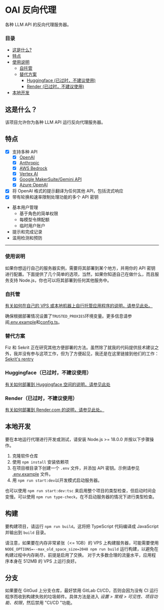 # OAI 反向代理
各种 LLM API 的反向代理服务器。

### 目录
- [这是什么?](#这是什么)
- [特点](#特点)
- [使用说明](#使用说明)
  - [自托管](#自托管)
  - [替代方案](#替代方案)
    - [Huggingface (已过时，不建议使用)](#Huggingface已过时不建议使用)
    - [Render (已过时，不建议使用)](#render已过时不建议使用)
- [本地开发](#本地开发)

## 这是什么？
该项目允许你为各种 LLM API 运行反向代理服务器。

## 特点
- [x] 支持多种 API
  - [x] [OpenAI](https://openai.com/)
  - [x] [Anthropic](https://www.anthropic.com/)
  - [x] [AWS Bedrock](https://aws.amazon.com/bedrock/)
  - [x] [Vertex AI](https://cloud.google.com/vertex-ai/)
  - [x] [Google MakerSuite/Gemini API](https://ai.google.dev/)
  - [x] [Azure OpenAI](https://azure.microsoft.com/en-us/products/ai-services/openai-service)
- [x] 将 OpenAI 格式的提示翻译为任何其他 API，包括流式响应
- [x] 带有轮换和速率限制处理功能的多个 API 密钥
- 基本用户管理
  - 基于角色的简单权限
  - 每模型令牌配额
  - 临时用户账户
- 提示和完成记录
- 滥用检测和预防

---

### 使用说明
如果你想运行自己的服务器实例，需要将其部署到某个地方，并用你的 API 密钥进行配置。下面提供了几个简单的选项，当然，如果你知道自己在做什么，而且服务支持 Node.js，你也可以将其部署到任何其他服务中。

### 自托管
[有关如何在自己的 VPS 或本地机器上自行托管应用程序的说明，请参见此处。](./docs/self-hosting.md)

确保根据部署情况设置了`TRUSTED_PROXIES`环境变量。更多信息请参阅[.env.example](./.env.example)和[config.ts](./src/config.ts)。

### 替代方案
Fiz 和 Sekrit 正在研究其他方便部署的方法。虽然除了就我的代码提供技术建议之外，我并没有参与这项工作，但为了方便起见，我还是在这里链接到他们的工作： [Sekrit's rentry](https://rentry.org/sekrit)  

### Huggingface（已过时，不建议使用）
[有关如何部署到 Huggingface 空间的说明，请参见此处](./docs/deploy-huggingface.md)

### Render（已过时，不建议使用）
[有关如何部署到 Render.com 的说明，请参见此处。](./docs/deploy-render.md)

## 本地开发
要在本地运行代理进行开发或测试，请安装 Node.js >= 18.0.0 并按以下步骤操作。

1. 克隆软件仓库
2. 使用 `npm install` 安装依赖项
3. 在项目根目录下创建一个 `.env` 文件，并添加 API 密钥。示例请参见 [.env.example](./.env.example) 文件。
4. 用 `npm run start:dev`以开发模式启动服务器。

也可以使用 `npm run start:dev:tsc` 来启用整个项目的类型检查，但启动时间会变慢。可以使用 `npm run type-check`，在不启动服务器的情况下进行类型检查。

## 构建
要构建项目，请运行 `npm run build`。这将把 TypeScript 代码编译成 JavaScript 并输出到 `build` 目录。

请注意，如果要在内存非常紧张（<= 1GB）的 VPS 上构建服务器，可能需要使用 `NODE_OPTIONS=--max_old_space_size=2048 npm run build` 运行构建，以避免在构建过程中内存耗尽，前提是启用了交换。 对于大多数合理的流量水平，应用程序本身在 512MB 的 VPS 上运行良好。

## 分支

如果要在 GitGud 上分支仓库，最好禁用 GitLab CI/CD，否则会因为没有 CI 运行程序而收到构建失败的垃圾邮件。具体方法是进入 *设置 > 常规 > 可见性、项目功能、权限*，然后禁用 "CI/CD "功能。


